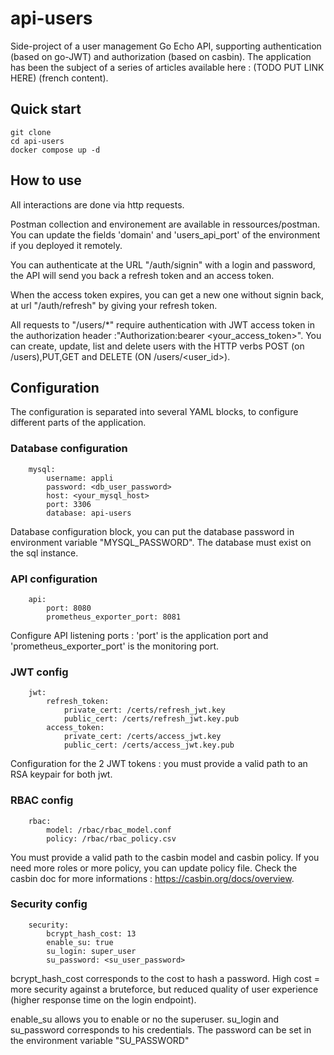 # api-users

Side-project of a user management Go Echo API, supporting authentication (based on go-JWT) and authorization (based on casbin). The application has been the subject of a series of articles available here : (TODO PUT LINK HERE) (french content). 

## Quick start 

    git clone 
    cd api-users
    docker compose up -d


## How to use

All interactions are done via http requests.

Postman collection and environement are available in ressources/postman. You can update the fields 'domain' and 'users_api_port' of the environment if you deployed it remotely. 

You can authenticate at the URL "/auth/signin" with a login and password, the API will send you back a refresh token and an access token.

When the access token expires, you can get a new one without signin back, at url "/auth/refresh" by giving your refresh token. 

All requests to "/users/*" require authentication with JWT access token in the authorization header :"Authorization:bearer <your_access_token>".
You can create, update, list and delete users with the HTTP verbs POST (on /users),PUT,GET and DELETE (ON /users/<user_id>). 

## Configuration

The configuration is separated into several YAML blocks, to configure different parts of the application.

### Database configuration

        mysql:
            username: appli
            password: <db_user_password>
            host: <your_mysql_host>
            port: 3306
            database: api-users

Database configuration block, you can put the database password in environment variable "MYSQL_PASSWORD". The database must exist on the sql instance. 

### API configuration

        api:
            port: 8080
            prometheus_exporter_port: 8081

Configure API listening ports : 'port' is the application port and 'prometheus_exporter_port' is the monitoring port.

### JWT config

        jwt:
            refresh_token:
                private_cert: /certs/refresh_jwt.key
                public_cert: /certs/refresh_jwt.key.pub
            access_token:
                private_cert: /certs/access_jwt.key
                public_cert: /certs/access_jwt.key.pub

Configuration for the 2 JWT tokens : you must provide a valid path to an RSA keypair for both jwt. 

### RBAC config

        rbac: 
            model: /rbac/rbac_model.conf
            policy: /rbac/rbac_policy.csv

You must provide a valid path to the casbin model and casbin policy. If you need more roles or more policy, you can update policy file. Check the casbin doc for more informations : https://casbin.org/docs/overview. 

### Security config

        security:
            bcrypt_hash_cost: 13
            enable_su: true
            su_login: super_user
            su_password: <su_user_password>

bcrypt_hash_cost corresponds to the cost to hash a password. High cost = more security against a bruteforce, but reduced quality of user experience (higher response time on the login endpoint).

enable_su allows you to enable or no the superuser. su_login and su_password corresponds to his credentials. The password can be set in the environment variable "SU_PASSWORD"

